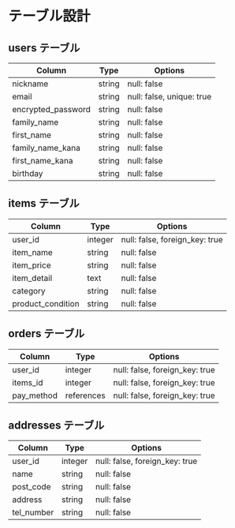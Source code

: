 # テーブル設計

## users テーブル

| Column             | Type   | Options     |
| ------------------ | ------ | ----------- |
| nickname           | string | null: false |
| email              | string | null: false, unique: true |
| encrypted_password | string | null: false |
| family_name        | string | null: false |
| first_name         | string | null: false |
| family_name_kana   | string | null: false |
| first_name_kana    | string | null: false |
| birthday           | string | null: false |

## items テーブル

| Column     | Type       | Options     |
| -----------| -----------| ----------- |
| user_id    | integer    | null: false, foreign_key: true |
| item_name  | string     | null: false |
| item_price | string     | null: false |
| item_detail| text       | null: false |
| category   | string     | null: false |
| product_condition| string |null: false |

## orders テーブル

| Column    | Type       | Options                        |
| ----------| ---------- | ------------------------------ |
| user_id   | integer    | null: false, foreign_key: true |
| items_id  | integer    | null: false, foreign_key: true |
| pay_method| references | null: false, foreign_key: true |

## addresses テーブル

| Column     | Type       | Options     |
| -----------| -----------| ----------- |
| user_id    | integer    | null: false, foreign_key: true |
| name       | string     | null: false |
| post_code  | string     | null: false |
| address    | string     | null: false |
| tel_number | string     | null: false |



